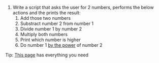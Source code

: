 1) Write a script that asks the user for 2 numbers, performs the below actions and the prints the result:
    1) Add those two numbers
    2) Substract number 2 from number 1
    3) Divide number 1 by number 2
    4) Multiply both numbers
    5) Print which number is higher
    6) Do number 1 [by the power](https://www.google.com/search?client=ubuntu&sxsrf=ALeKk03WjDywwH1CqfBm951Rjr2LVuHX8A:1587251439430&q=What+is+3+by+the+power+of+4%3F&sa=X&ved=2ahUKEwj_jdOxjPPoAhXaILkGHesRBFoQzmd6BAgBEBM&biw=1127&bih=928) of number 2

Tip: [This page](https://www.w3schools.com/python/python_operators.asp) has everything you need
